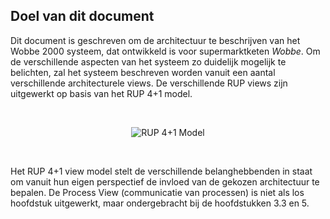 ## Doel van dit document

Dit document is geschreven om de architectuur te beschrijven van het Wobbe 2000 systeem, dat ontwikkeld is voor supermarktketen _Wobbe_. Om de verschillende aspecten van het systeem zo duidelijk mogelijk te belichten, zal het systeem beschreven worden vanuit een aantal verschillende architecturele views. De verschillende RUP views zijn uitgewerkt op basis van het RUP 4+1 model.

<br/>
<center>

![RUP 4+1 Model](assets/4plus1view.png)

</center>
<br/>

Het RUP 4+1 view model stelt de verschillende belanghebbenden in staat om vanuit hun eigen perspectief de invloed van de gekozen architectuur te bepalen. De Process View (communicatie van processen) is niet als los hoofdstuk uitgewerkt, maar ondergebracht bij de hoofdstukken 3.3 en 5.

